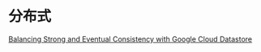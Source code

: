 # 分布式

[Balancing Strong and Eventual Consistency with Google Cloud Datastore](https://cloud.google.com/datastore/docs/articles/balancing-strong-and-eventual-consistency-with-google-cloud-datastore/?utm_source=ZHShareTargetIDMore&utm_medium=social&utm_oi=29305031622656)
